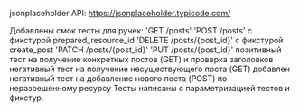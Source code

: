 jsonplaceholder
API: https://jsonplaceholder.typicode.com/

Добавлены смок тесты для ручек:
'GET /posts'
'POST /posts' с фикстурой prepared_resource_id
'DELETE /posts/{post_id}' с фикстурой create_post
'PATCH /posts/{post_id}'
'PUT /posts/{post_id}'
позитивный тест на получение конкретных постов (GET) и проверка заголовков
негативный тест на получение несуществующего поста (GET)
добавлен негативный тест на добавление нового поста (POST) по неразрешенному ресурсу
Тесты написаны с параметризацией тестов и фикстур.

